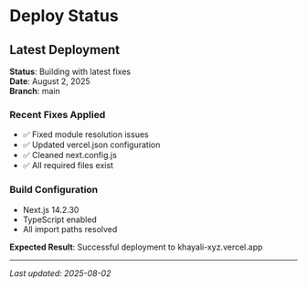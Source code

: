 # Deploy Status

## Latest Deployment

**Status**: Building with latest fixes  
**Date**: August 2, 2025  
**Branch**: main  

### Recent Fixes Applied
- ✅ Fixed module resolution issues  
- ✅ Updated vercel.json configuration  
- ✅ Cleaned next.config.js  
- ✅ All required files exist  

### Build Configuration
- Next.js 14.2.30  
- TypeScript enabled  
- All import paths resolved  

**Expected Result**: Successful deployment to khayali-xyz.vercel.app

---
*Last updated: 2025-08-02*